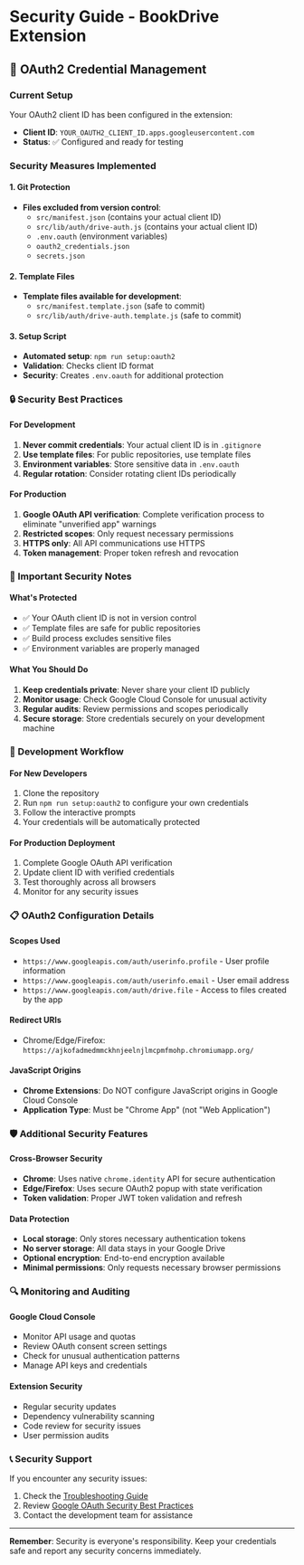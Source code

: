 # Security Guide - BookDrive Extension

## 🔐 OAuth2 Credential Management

### Current Setup
Your OAuth2 client ID has been configured in the extension:
- **Client ID**: `YOUR_OAUTH2_CLIENT_ID.apps.googleusercontent.com`
- **Status**: ✅ Configured and ready for testing

### Security Measures Implemented

#### 1. Git Protection
- **Files excluded from version control**:
  - `src/manifest.json` (contains your actual client ID)
  - `src/lib/auth/drive-auth.js` (contains your actual client ID)
  - `.env.oauth` (environment variables)
  - `oauth2_credentials.json`
  - `secrets.json`

#### 2. Template Files
- **Template files available for development**:
  - `src/manifest.template.json` (safe to commit)
  - `src/lib/auth/drive-auth.template.js` (safe to commit)

#### 3. Setup Script
- **Automated setup**: `npm run setup:oauth2`
- **Validation**: Checks client ID format
- **Security**: Creates `.env.oauth` for additional protection

### 🔒 Security Best Practices

#### For Development
1. **Never commit credentials**: Your actual client ID is in `.gitignore`
2. **Use template files**: For public repositories, use template files
3. **Environment variables**: Store sensitive data in `.env.oauth`
4. **Regular rotation**: Consider rotating client IDs periodically

#### For Production
1. **Google OAuth API verification**: Complete verification process to eliminate "unverified app" warnings
2. **Restricted scopes**: Only request necessary permissions
3. **HTTPS only**: All API communications use HTTPS
4. **Token management**: Proper token refresh and revocation

### 🚨 Important Security Notes

#### What's Protected
- ✅ Your OAuth client ID is not in version control
- ✅ Template files are safe for public repositories
- ✅ Build process excludes sensitive files
- ✅ Environment variables are properly managed

#### What You Should Do
1. **Keep credentials private**: Never share your client ID publicly
2. **Monitor usage**: Check Google Cloud Console for unusual activity
3. **Regular audits**: Review permissions and scopes periodically
4. **Secure storage**: Store credentials securely on your development machine

### 🔧 Development Workflow

#### For New Developers
1. Clone the repository
2. Run `npm run setup:oauth2` to configure your own credentials
3. Follow the interactive prompts
4. Your credentials will be automatically protected

#### For Production Deployment
1. Complete Google OAuth API verification
2. Update client ID with verified credentials
3. Test thoroughly across all browsers
4. Monitor for any security issues

### 📋 OAuth2 Configuration Details

#### Scopes Used
- `https://www.googleapis.com/auth/userinfo.profile` - User profile information
- `https://www.googleapis.com/auth/userinfo.email` - User email address
- `https://www.googleapis.com/auth/drive.file` - Access to files created by the app

#### Redirect URIs
- Chrome/Edge/Firefox: `https://ajkofadmedmmckhnjeelnjlmcpmfmohp.chromiumapp.org/`

#### JavaScript Origins
- **Chrome Extensions**: Do NOT configure JavaScript origins in Google Cloud Console
- **Application Type**: Must be "Chrome App" (not "Web Application")

### 🛡️ Additional Security Features

#### Cross-Browser Security
- **Chrome**: Uses native `chrome.identity` API for secure authentication
- **Edge/Firefox**: Uses secure OAuth2 popup with state verification
- **Token validation**: Proper JWT token validation and refresh

#### Data Protection
- **Local storage**: Only stores necessary authentication tokens
- **No server storage**: All data stays in your Google Drive
- **Optional encryption**: End-to-end encryption available
- **Minimal permissions**: Only requests necessary browser permissions

### 🔍 Monitoring and Auditing

#### Google Cloud Console
- Monitor API usage and quotas
- Review OAuth consent screen settings
- Check for unusual authentication patterns
- Manage API keys and credentials

#### Extension Security
- Regular security updates
- Dependency vulnerability scanning
- Code review for security issues
- User permission audits

### 📞 Security Support

If you encounter any security issues:
1. Check the [Troubleshooting Guide](docs/wiki/Troubleshooting.md)
2. Review [Google OAuth Security Best Practices](https://developers.google.com/identity/protocols/oauth2/web-application#security)
3. Contact the development team for assistance

---

**Remember**: Security is everyone's responsibility. Keep your credentials safe and report any security concerns immediately. 